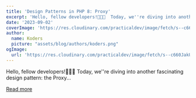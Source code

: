 ```yaml
---
title: 'Design Patterns in PHP 8: Proxy'
excerpt: 'Hello, fellow developers!🧑🏼‍💻  Today, we''re diving into another fascinating design pattern: the Proxy...'
date: '2023-09-02'
coverImage: 'https://res.cloudinary.com/practicaldev/image/fetch/s--c660JakU--/c_imagga_scale,f_auto,fl_progressive,h_420,q_auto,w_1000/https://dev-to-uploads.s3.amazonaws.com/uploads/articles/wodhvkovu9gif00vr31b.jpg'
author:
  name: Koders
  picture: "assets/blog/authors/koders.png"
ogImage:
  url: 'https://res.cloudinary.com/practicaldev/image/fetch/s--c660JakU--/c_imagga_scale,f_auto,fl_progressive,h_420,q_auto,w_1000/https://dev-to-uploads.s3.amazonaws.com/uploads/articles/wodhvkovu9gif00vr31b.jpg'
---
```


Hello, fellow developers!🧑🏼‍💻  Today, we''re diving into another fascinating design pattern: the Proxy...

[Read more](https://dev.to/zhukmax/design-patterns-in-php-8-proxy-58ab)
